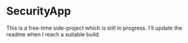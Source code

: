 # SecurityApp

This is a free-time side-project which is still in progress. I'll update the readme when I reach a suitable build.
